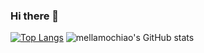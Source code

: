 ### Hi there 👋

[![Top Langs](https://github-readme-stats.vercel.app/api/top-langs/?username=mellamochiao&theme=tokyonight)](https://github.com/anuraghazra/github-readme-stats)
![mellamochiao's GitHub stats](https://github-readme-stats.vercel.app/api?username=mellamochiao&show_icons=true&theme=tokyonight&rank_icon=github&count_private=true&hide=stars,contribs,prs)

